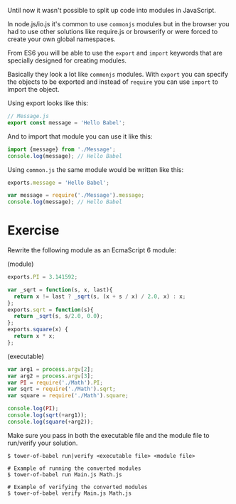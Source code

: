 Until now it wasn't possible to split up code into modules in JavaScript.

In node.js/io.js it's common to use `commonjs` modules but in the browser you had to use other solutions like require.js or browserify or were forced to create your own global namespaces.

From ES6  you will be able to use the `export` and `import` keywords that are specially designed for creating modules. 

Basically they look a lot like `commonjs` modules. With `export` you can specify the objects to be exported and instead of `require` you can use `import` to import the object.

Using export looks like this:

```javascript
// Message.js
export const message = 'Hello Babel';
```

And to import that module you can use it like this:

```javascript
import {message} from './Message';
console.log(message); // Hello Babel
```

Using `common.js` the same module would be written like this:

```javascript
exports.message = 'Hello Babel';
```

```javascript
var message = require('./Message').message;
console.log(message); // Hello Babel
```

# Exercise   

Rewrite the following module as an EcmaScript 6 module:

(module)
```javascript
exports.PI = 3.141592;

var _sqrt = function(s, x, last){
  return x != last ? _sqrt(s, (x + s / x) / 2.0, x) : x;
};
exports.sqrt = function(s){
  return _sqrt(s, s/2.0, 0.0);
};
exports.square(x) {
  return x * x;
};
```

(executable)
```javascript
var arg1 = process.argv[2];
var arg2 = process.argv[3];
var PI = require('./Math').PI;
var sqrt = require('./Math').sqrt;
var square = require('./Math').square;

console.log(PI);
console.log(sqrt(+arg1));
console.log(square(+arg2));
```

Make sure you pass in both the executable file and the module file to run/verify your solution.

```
$ tower-of-babel run|verify <executable file> <module file>

# Example of running the converted modules
$ tower-of-babel run Main.js Math.js

# Example of verifying the converted modules
$ tower-of-babel verify Main.js Math.js
```
